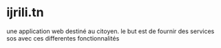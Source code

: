 # ijrili.tn
une application web destiné au citoyen. le but est de fournir des services sos avec ces differentes fonctionnalités
